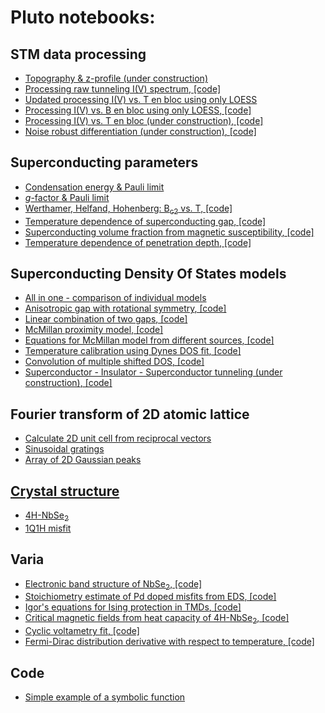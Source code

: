 # Pluto notebooks:

## STM data processing
- <a href="./STM/topo.html" target="_blank">Topography & z-profile (under construction)</a>
- <a href="./STM/process_iv.html" target="_blank">Processing raw tunneling I(V) spectrum</a><a href="./STM/process_iv_code.html" target="_blank">, [code]</a>
- <a href="./STM/en_bloc_loess.html" target="_blank">Updated processing I(V) vs. T en bloc using only LOESS </a>
- <a href="./STM/mag_dep.html" target="_blank">Processing I(V) vs. B en bloc using only LOESS</a><a href="./STM/mag_dep_code.html" target="_blank">, [code]</a>
- <a href="./STM/en_bloc.html" target="_blank">Processing I(V) vs. T en bloc (under construction)</a><a href="./STM/en_bloc_code.html" target="_blank">, [code]</a>
- <a href="./STM/noise_robust.html" target="_blank">Noise robust differentiation (under construction)</a><a href="./STM/noise_robust_code.html" target="_blank">, [code]</a>

## Superconducting parameters
- <a href="./Superconductivity/condensation_energy.html" target="_blank">Condensation energy & Pauli limit</a>
- <a href="./Superconductivity/g-factor.html" target="_blank">*g*-factor & Pauli limit</a>
- <a href="./Superconductivity/whh.html" target="_blank">Werthamer, Helfand, Hohenberg: B<sub>c2</sub> vs. T<a href="./Superconductivity/whh_code.html" target="_blank">, [code]</a>
- <a href="./Superconductivity/DelT.html" target="_blank">Temperature dependence of superconducting gap<a href="./Superconductivity/DelT_code.html" target="_blank">, [code]</a>
- <a href="./Superconductivity/supervol.html" target="_blank">Superconducting volume fraction from magnetic susceptibility<a href="./Superconductivity/supervol_code.html" target="_blank">, [code]</a>
- <a href="./Superconductivity/London.html" target="_blank">Temperature dependence of penetration depth<a href="./Superconductivity/London_code.html" target="_blank">, [code]</a>

## Superconducting Density Of States models
- <a href="./DOS/dos_fit.html" target="_blank">All in one - comparison of individual models</a>
- <a href="./DOS/anisotropic_gap.html" target="_blank">Anisotropic gap with rotational symmetry<a href="./DOS/anisotropic_gap_code.html" target="_blank">, [code]</a>
- <a href="./DOS/two_gaps.html" target="_blank">Linear combination of two gaps<a href="./DOS/two_gaps_code.html" target="_blank">, [code]</a>
- <a href="./DOS/McMillan.html" target="_blank">McMillan proximity model<a href="./DOS/McMillan_code.html" target="_blank">, [code]</a>
- <a href="./DOS/equations.html" target="_blank">Equations for McMillan model from different sources<a href="./DOS/equations_code.html" target="_blank">, [code]</a>
- <a href="./DOS/calib_temp.html" target="_blank">Temperature calibration using Dynes DOS fit<a href="./DOS/calib_temp_code.html" target="_blank">, [code]</a>
- <a href="./DOS/multi_convol.html" target="_blank">Convolution of multiple shifted DOS<a href="./DOS/multi_convol_code.html" target="_blank">, [code]</a>
- <a href="./DOS/SIS.html" target="_blank">Superconductor - Insulator - Superconductor tunneling (under construction)<a href="./DOS/SIS_code.html" target="_blank">, [code]</a>
  
## Fourier transform of 2D atomic lattice
- <a href="./Fourier/fft_lattice.html" target="_blank">Calculate 2D unit cell from reciprocal vectors
- <a href="./Fourier/sin_Fourier.html" target="_blank">Sinusoidal gratings
- <a href="./Fourier/Gauss_lattice.html" target="_blank">Array of 2D Gaussian peaks

## Crystal structure
- <a href="./Crystallography/XRD_4H.html" target="_blank">4H-NbSe<sub>2</sub></a>
- <a href="./Crystallography/XRD1q1h.html" target="_blank">1Q1H misfit</a>

## Varia
- <a href="./Varia/NbSe2_bands.html" target="_blank">Electronic band structure of NbSe<sub>2</sub><a href="./Varia/NbSe2_bands_code.html" target="_blank">, [code]</a>
- <a href="./Varia/Pd_doping.html" target="_blank">Stoichiometry estimate of Pd doped misfits from EDS<a href="./Varia/Pd_doping_code.html" target="_blank">, [code]</a>
- <a href="./Varia/igor.html" target="_blank">Igor's equations for Ising protection in TMDs<a href="./Varia/igor_code.html" target="_blank">, [code]</a>
- <a href="./Varia/heat_capacity.html" target="_blank">Critical magnetic fields from heat capacity of 4H-NbSe<sub>2</sub><a href="./Varia/heat_capacity_code.html" target="_blank">, [code]</a>
- <a href="./Varia/twinpeaks.html" target="_blank">Cyclic voltametry fit<a href="./Varia/twinpeaks_code.html" target="_blank">, [code]</a>
- <a href="./Varia/dfdT.html" target="_blank">Fermi-Dirac distribution derivative with respect to temperature<a href="./Varia/dfdT_code.html" target="_blank">, [code]</a>

## Code
- <a href="./notebooks/symbolic_example.html" target="_blank">Simple example of a symbolic function</a>

